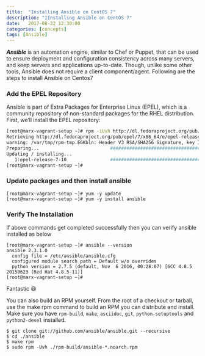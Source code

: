 ```yaml
---
title:  "Installing Ansible on CentOS 7"
description: "IInstalling Ansible on CentOS 7"
date:   2017-08-22 12:30:00
categories: [concepts]
tags: [Ansible]
---
```


***Ansible*** is an automation engine, similar to Chef or Puppet, that can be used to ensure deployment and configuration consistency across many servers, and keep servers and applications up-to-date. Though, unlike some other tools, Ansible does not require a client component/agent. Following are the steps to install Ansible on Centos7

### Add the EPEL Repository

Ansible is part of Extra Packages for Enterprise Linux (EPEL), which is a community repository of non-standard packages for the RHEL distribution. First, we’ll install the EPEL repository:

``` sh
[root@marx-vagrant-setup ~]# rpm -iUvh http://dl.fedoraproject.org/pub/epel/7/x86_64/e/epel-release-7-10.noarch.rpm
Retrieving http://dl.fedoraproject.org/pub/epel/7/x86_64/e/epel-release-7-10.noarch.rpm
warning: /var/tmp/rpm-tmp.EGKbln: Header V3 RSA/SHA256 Signature, key ID 352c64e5: NOKEY
Preparing...                          ################################# [100%]
Updating / installing...
   1:epel-release-7-10                ################################# [100%]
[root@marx-vagrant-setup ~]#
```

### Update packages and then install ansible

```
[root@marx-vagrant-setup ~]# yum -y update
[root@marx-vagrant-setup ~]# yum -y install ansible
```

### Verify The Installation
If above commands get completed successfully then you can verify ansible installed as below

```
[root@marx-vagrant-setup ~]# ansible --version
ansible 2.3.1.0
  config file = /etc/ansible/ansible.cfg
  configured module search path = Default w/o overrides
  python version = 2.7.5 (default, Nov  6 2016, 00:28:07) [GCC 4.8.5 20150623 (Red Hat 4.8.5-11)]
[root@marx-vagrant-setup ~]#
```
Fantastic  :satisfied:

You can also build an RPM yourself. From the root of a checkout or tarball, use the make rpm command to build an RPM you can distribute and install. Make sure you have `rpm-build`, `make`, `asciidoc`, `git`, `python-setuptools` and `python2-devel` installed.
```
$ git clone git://github.com/ansible/ansible.git --recursive
$ cd ./ansible
$ make rpm
$ sudo rpm -Uvh ./rpm-build/ansible-*.noarch.rpm
```
